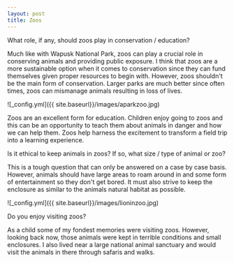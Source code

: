 ```yaml
---
layout: post
title: Zoos
---
```


What role, if any, should zoos play in conservation / education?

Much like with Wapusk National Park, zoos can play a crucial role in conserving animals and providing public exposure. I think that zoos are a more sustainable option when it comes to
conservation since they can fund themselves given proper resources to begin with. However, zoos shouldn't be the main form of conservation. Larger parks are much better since often times, zoos can mismanage animals resulting in loss of lives.

![_config.yml]({{ site.baseurl}}/images/aparkzoo.jpg)

Zoos are an excellent form for education. Children enjoy going to zoos and this can be an opportunity to teach them about animals in danger and how we can help them. Zoos help harness the excitement to transform a field trip into a learning experience.

Is it ethical to keep animals in zoos? If so, what size / type of animal or zoo?

This is a tough question that can only be answered on a case by case basis. However, animals should have large areas to roam around in and some form of entertainment so they don't get bored.
It must also strive to keep the enclosure as similar to the animals natural habitat as possible.

![_config.yml]({{ site.baseurl}}/images/lioninzoo.jpg)

Do you enjoy visiting zoos?

As a child some of my fondest memories were visiting zoos. However, looking back now, those animals were kept in terrible conditions and small enclosures. I also lived near a large national animal sanctuary and would visit the animals in there through safaris and walks.  
